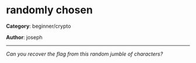 randomly chosen
============

**Category**: beginner/crypto

**Author**: joseph

---

_Can you recover the flag from this random jumble of characters?_
